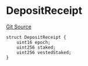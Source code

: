# DepositReceipt
[Git Source](https://github.com/marigoldlabs/fjord-token/blob/9352ef60133f3952666fe4b7a7f905202bc83d86/src/interfaces/IStaking.sol)


```solidity
struct DepositReceipt {
    uint16 epoch;
    uint256 staked;
    uint256 vestedStaked;
}
```

